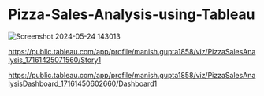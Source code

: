 # Pizza-Sales-Analysis-using-Tableau

![Screenshot 2024-05-24 143013](https://github.com/Manish7272/Pizza-Sales-Analysis-using-Tableau/assets/71213166/327989e1-fb12-4f0d-b929-d34e83fe7099)


https://public.tableau.com/app/profile/manish.gupta1858/viz/PizzaSalesAnalysis_17161425071560/Story1

https://public.tableau.com/app/profile/manish.gupta1858/viz/PizzaSalesAnalysisDashboard_17161450602660/Dashboard1
